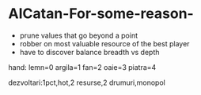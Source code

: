 # AICatan-For-some-reason-

- prune values that go beyond a point
- robber on most valuable resource of the best player
- have to discover balance breadth vs depth



hand: 
lemn=0
argila=1
fan=2
oaie=3
piatra=4



dezvoltari:1pct,hot,2 resurse,2 drumuri,monopol
